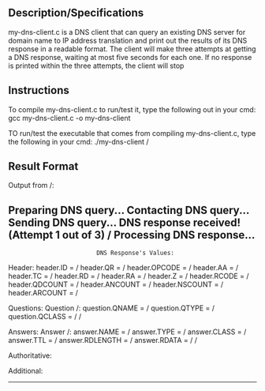 ## Description/Specifications
my-dns-client.c is a DNS client that can query an existing DNS server for domain name to IP address translation and print out the results of its DNS response in a readable format. The client will make three attempts at getting a DNS response, waiting at most five seconds for each one. If no response is printed within the three attempts, the client will stop 

## Instructions
To compile my-dns-client.c to run/test it, type the following out in your cmd:
gcc my-dns-client.c -o my-dns-client

TO run/test the executable that comes from compiling my-dns-client.c, type the following in your cmd:
./my-dns-client /<hostname-of-your-choice/>

## Result Format
Output from /<hostname-of-your-choice/>:

Preparing DNS query...
Contacting DNS query...
Sending DNS query...
DNS response received! (Attempt 1 out of 3) 
/<possibly more attempts are tried/>
Processing DNS response...
--------------------------------------------------------------------------------
                             DNS Response's Values:                             
Header:
	header.ID = /<number/>
	header.QR = /<number/>
	header.OPCODE = /<number/>
	header.AA = /<number/>
	header.TC = /<number/>
	header.RD = /<number/>
	header.RA = /<number/>
	header.Z = /<number/>
	header.RCODE = /<number/>
	header.QDCOUNT = /<number/>
	header.ANCOUNT = /<number/>
	header.NSCOUNT = /<number/>
	header.ARCOUNT = /<number/>

Questions:
	Question /<number/>:
		question.QNAME = /<string/>
		question.QTYPE = /<number/>
		question.QCLASS = /<number/>
  /<possibly-more-questions/>

Answers:
	Answer /<number/>:
		answer.NAME = /<string/>
		answer.TYPE = /<number/>
		answer.CLASS = /<number/>
		answer.TTL = /<number/>
		answer.RDLENGTH = /<number/>
		answer.RDATA = /<ip-address/>
  /<possibly-more-answers/>

Authoritative:

Additional:

--------------------------------------------------------------------------------

